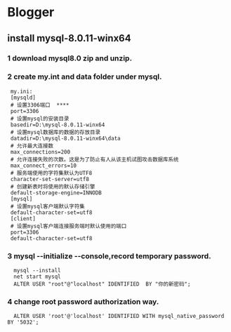# Blogger
## install mysql-8.0.11-winx64  
### 1 download mysql8.0 zip and unzip.  
### 2 create my.int and data folder under mysql.  
     my.ini:  
     [mysqld]  
     # 设置3306端口  ****
     port=3306  
     # 设置mysql的安装目录  
     basedir=D:\mysql-8.0.11-winx64  
     # 设置mysql数据库的数据的存放目录  
     datadir=D:\mysql-8.0.11-winx64\data  
     # 允许最大连接数  
     max_connections=200  
     # 允许连接失败的次数。这是为了防止有人从该主机试图攻击数据库系统  
     max_connect_errors=10  
     # 服务端使用的字符集默认为UTF8  
     character-set-server=utf8  
     # 创建新表时将使用的默认存储引擎  
     default-storage-engine=INNODB  
     [mysql]  
     # 设置mysql客户端默认字符集  
     default-character-set=utf8  
     [client]  
     # 设置mysql客户端连接服务端时默认使用的端口  
     port=3306  
     default-character-set=utf8  
 ### 3 mysql --initialize --console,record temporary password.  
      mysql --install  
      net start mysql  
      ALTER USER "root"@"localhost" IDENTIFIED  BY "你的新密码";  
 ### 4  change root password authorization way.  
      ALTER USER 'root'@'localhost' IDENTIFIED WITH mysql_native_password BY '5032';  

